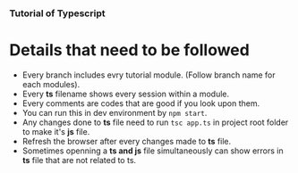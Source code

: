 ### Tutorial of Typescript

# Details that need to be followed

- Every branch includes evry tutorial module. (Follow branch name for each modules).
- Every **ts** filename shows every session within a module.
- Every comments are codes that are good if you look upon them.
- You can run this in dev environment by `npm start`.
- Any changes done to **ts** file need to run `tsc app.ts` in project root folder to make it's **js** file.
- Refresh the browser after every changes made to **ts** file.
- Sometimes openning a **ts and js** file simultaneously can show errors in **ts** file that are not related to ts.
